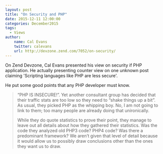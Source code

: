 ```yaml
---
layout: post
title: "On Security and PHP"
date: 2015-12-11 12:00:00
categories: December2015
tags:
  - Views
author:
    name: Cal Evans
    twitter: calevans
    url: http://devzone.zend.com/7052/on-security/
---
```


On Zend Devzone, Cal Evans presented his view on security if PHP application. He actually presenting counter view on one unknown post claiming 'Scripting languages like PHP are less secure'.

He put some good points that any PHP developer must know.

> “PHP IS INSECURE!”. Yet another consultant group has decided that their traffic stats are too low so they need to “shake things up a bit”. As usual, they picked PHP as the whipping boy. No, I am not going to link to them; too many people are already doing that unironically.
>
> While they do quote statistics to prove their point, they manage to leave out all details about how they gathered their statistics. Was the code they analyzed old PHP3 code? PHP4 code? Was there a predominant framework? We aren’t given that level of detail because it would allow us to possibly draw conclusions other than the ones they want us to draw.